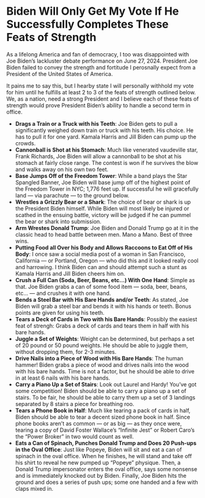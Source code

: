 # Biden Will Only Get My Vote If He Successfully Completes These Feats of Strength

As a lifelong America and fan of democracy, I too was disappointed with Joe Biden’s lackluster debate performance on June 27, 2024. President Joe Biden failed to convey the strength and fortitude I perosnally expect from a President of the United States of America.

It pains me to say this, but I hearby state I will personally withhold my vote for him until he fulfills at least 2 to 3 of the feats of strength outlined below. We, as a nation, need a strong President and I believe each of these feats of strength would prove President Biden’s ability to handle a second term in office.

* **Drags a Train or a Truck with his Teeth**: Joe Biden gets to pull a significantly weighed down train or truck with his teeth. His choice. He has to pull it for one yard. Kamala Harris and Jill Biden can pump up the crowds.
* **Cannonball is Shot at his Stomach**: Much like venerated vaudeville star, Frank Richards, Joe Biden will allow a cannonball to be shot at his stomach at fairly close range. The contest is won if he survives the blow and walks away on his own two feet.
* **Base Jumps Off of the Freedom Tower**: While a band plays the Star Spangled Banner, Joe Biden will base jump off of the highest point of the Freedom Tower in NYC; 1,776 feet up. If successful he will gracefully land — via parachute — to the ground below.
* **Wrestles a Grizzly Bear or a Shark**: The choice of bear or shark is up the President Biden himself. While Biden will most likely be injured or scathed in the ensuing battle, victory will be judged if he can pummel the bear or shark into submission.
* **Arm Wrestes Donald Trump**: Joe Biden and Donald Trump go at it in the classic head to head battle between men. Mano a Mano. Best of three wins.
* **Putting Food all Over his Body and Allows Raccoons to Eat Off of His Body**: I once saw a social media post of a woman in San Francisco, California — or Portland, Oregon — who did this and it looked really cool and harrowing. I think Biden can and should attempt such a stunt as Kamala Harris and Jill Biden cheers him on.
* **Crush a Full Can (Soda, Beer, Beans, etc…) With One Hand**: Simple as that. Joe Biden grabs a can of some food item — soda, beer, beans, etc… — and crushes it with one hand.
* **Bends a Steel Bar with His Bare Hands and/or Teeth**: As stated, Joe Biden will grab a steel bar and bends it with his hands or teeth. Bonus points are given for using his teeth.
* **Tears a Deck of Cards in Two with his Bare Hands**: Possibly the easiest feat of strengh: Grabs a deck of cards and tears them in half with his bare hands.
* **Juggle a Set of Weights**: Weight can be determined, but perhaps a set of 20 pound or 50 pound weights. He should be able to juggle them, without dropping them, for 2-3 minutes.
* **Drive Nails into a Piece of Wood with His Bare Hands**: The human hammer! Biden grabs a piece of wood and drives nails into the wood with his bare hands. Time is not a factor, but he should be able to drive in at least 6 nails with his bare hands.
* **Carry a Piano Up a Set of Stairs**: Look out Laurel and Hardy! You’ve got some competition! Biden should be able to carry a piano up a set of stairs. To be fair, he should be able to carry them up a set of 3 landings separated by 8 stairs a piece for breathing roo.
* **Tears a Phone Book in Half**: Much like tearing a pack of cards in half, Biden should be able to tear a decent sized phone book in half. Since phone books aren’t as common — or as big — as they once were, tearing a copy of David Foster Wallace’s “Infinite Jest” or Robert Caro’s the “Power Broker” in two would count as well.
* **Eats a Can of Spinach, Punches Donald Trump and Does 20 Push-ups in the Oval Office**: Just like Popeye, Biden will sit and eat a can of spinach in the oval office. When he finishes, he will stand and take off his shirt to reveal he new pumped up “Popeye” physique. Then, a Donald Trump impersonator enters the oval office, says some nonsense and is immediately knocked out by Biden. Finally, Joe Biden hits the ground and does a series of push ups; some one handed and a few with claps mixed in.


